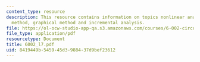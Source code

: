 ```yaml
---
content_type: resource
description: This resource contains information on topics nonlinear analysis, analytical
  method, graphical method and incremental analysis.
file: https://ol-ocw-studio-app-qa.s3.amazonaws.com/courses/6-002-circuits-and-electronics-spring-2007/8419449b545945d3988437d9bef23612_6002_l7.pdf
file_type: application/pdf
resourcetype: Document
title: 6002_l7.pdf
uid: 8419449b-5459-45d3-9884-37d9bef23612
---
```

